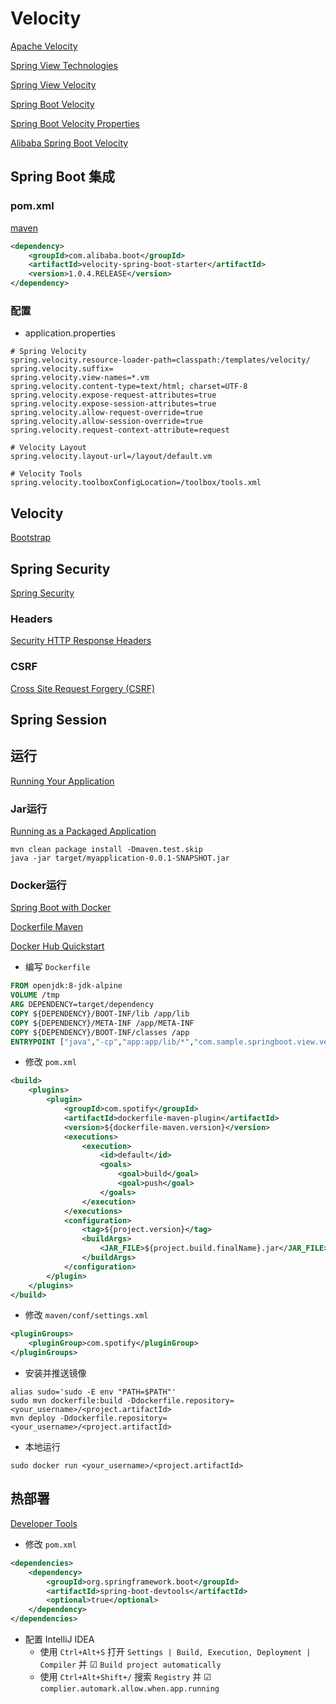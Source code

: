 # Velocity

[Apache Velocity](http://velocity.apache.org/)

[Spring View Technologies](https://docs.spring.io/spring/docs/current/spring-framework-reference/web.html#mvc-view)

[Spring View Velocity](https://docs.spring.io/spring/docs/4.3.9.RELEASE/spring-framework-reference/htmlsingle/#view-velocity)

[Spring Boot Velocity](https://docs.spring.io/spring-boot/docs/1.4.7.RELEASE/reference/htmlsingle/#howto-customize-view-resolvers-velocity)

[Spring Boot Velocity Properties](https://docs.spring.io/spring-boot/docs/1.4.7.RELEASE/reference/html/common-application-properties.html)

[Alibaba Spring Boot Velocity](https://github.com/alibaba/velocity-spring-boot-project)

## Spring Boot 集成

### pom.xml

[maven](https://search.maven.org/artifact/com.alibaba.boot/velocity-spring-boot-starter)

```xml
<dependency>
    <groupId>com.alibaba.boot</groupId>
    <artifactId>velocity-spring-boot-starter</artifactId>
    <version>1.0.4.RELEASE</version>
</dependency>
```

### 配置

- application.properties

```properties
# Spring Velocity
spring.velocity.resource-loader-path=classpath:/templates/velocity/
spring.velocity.suffix=
spring.velocity.view-names=*.vm
spring.velocity.content-type=text/html; charset=UTF-8
spring.velocity.expose-request-attributes=true
spring.velocity.expose-session-attributes=true
spring.velocity.allow-request-override=true
spring.velocity.allow-session-override=true
spring.velocity.request-context-attribute=request

# Velocity Layout
spring.velocity.layout-url=/layout/default.vm

# Velocity Tools
spring.velocity.toolboxConfigLocation=/toolbox/tools.xml
```

## Velocity

[]()

[Bootstrap](https://getbootstrap.com/)

## Spring Security

[Spring Security](https://docs.spring.io/spring-security/site/docs/current/reference/html5/)

### Headers

[Security HTTP Response Headers](https://docs.spring.io/spring-security/site/docs/current/reference/html5/#headers)

### CSRF

[Cross Site Request Forgery (CSRF)](https://docs.spring.io/spring-security/site/docs/current/reference/html5/#csrf)

## Spring Session

[]()

## 运行

[Running Your Application](https://docs.spring.io/spring-boot/docs/current/reference/html/using-spring-boot.html#using-boot-running-your-application)

### Jar运行

[Running as a Packaged Application](https://docs.spring.io/spring-boot/docs/current/reference/html/using-spring-boot.html#using-boot-running-as-a-packaged-application)

```shell script
mvn clean package install -Dmaven.test.skip
java -jar target/myapplication-0.0.1-SNAPSHOT.jar
```

### Docker运行

[Spring Boot with Docker](https://spring.io/guides/gs/spring-boot-docker/)

[Dockerfile Maven](https://github.com/spotify/dockerfile-maven)

[Docker Hub Quickstart](https://docs.docker.com/docker-hub/)

- 编写 `Dockerfile`

```dockerfile
FROM openjdk:8-jdk-alpine
VOLUME /tmp
ARG DEPENDENCY=target/dependency
COPY ${DEPENDENCY}/BOOT-INF/lib /app/lib
COPY ${DEPENDENCY}/META-INF /app/META-INF
COPY ${DEPENDENCY}/BOOT-INF/classes /app
ENTRYPOINT ["java","-cp","app:app/lib/*","com.sample.springboot.view.velocity.VelocityApplication"]
```

- 修改 `pom.xml`

```xml
<build>
    <plugins>
        <plugin>
            <groupId>com.spotify</groupId>
            <artifactId>dockerfile-maven-plugin</artifactId>
            <version>${dockerfile-maven.version}</version>
            <executions>
                <execution>
                    <id>default</id>
                    <goals>
                        <goal>build</goal>
                        <goal>push</goal>
                    </goals>
                </execution>
            </executions>
            <configuration>
                <tag>${project.version}</tag>
                <buildArgs>
                    <JAR_FILE>${project.build.finalName}.jar</JAR_FILE>
                </buildArgs>
            </configuration>
        </plugin>
    </plugins>
</build>
```

- 修改 `maven/conf/settings.xml`

```xml
<pluginGroups>
    <pluginGroup>com.spotify</pluginGroup>
</pluginGroups>
```

- 安装并推送镜像

```shell script
alias sudo='sudo -E env "PATH=$PATH"'
sudo mvn dockerfile:build -Ddockerfile.repository=<your_username>/<project.artifactId>
mvn deploy -Ddockerfile.repository=<your_username>/<project.artifactId>
```

- 本地运行

```shell script
sudo docker run <your_username>/<project.artifactId>
```

## 热部署

[Developer Tools](https://docs.spring.io/spring-boot/docs/current/reference/html/using-spring-boot.html#using-boot-devtools)

- 修改 `pom.xml`

```xml
<dependencies>
    <dependency>
        <groupId>org.springframework.boot</groupId>
        <artifactId>spring-boot-devtools</artifactId>
        <optional>true</optional>
    </dependency>
</dependencies>
```

- 配置 IntelliJ IDEA
    - 使用 `Ctrl+Alt+S` 打开 `Settings | Build, Execution, Deployment | Compiler` 并 ☑ `Build project automatically`
    - 使用 `Ctrl+Alt+Shift+/` 搜索 `Registry` 并 ☑ `complier.automark.allow.when.app.running`
